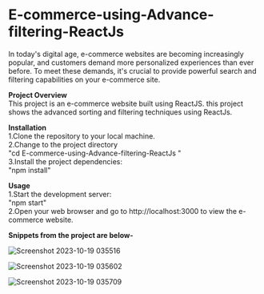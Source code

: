 # E-commerce-using-Advance-filtering-ReactJs
In today's digital age, e-commerce websites are becoming increasingly popular, and customers demand more personalized experiences than ever before. To meet these demands, it's crucial to provide powerful search and filtering capabilities on your e-commerce site. 

<b>Project Overview</b><br>
This project is an e-commerce website built using ReactJS. this project shows the advanced sorting and filtering techniques using ReactJs.<br>

<b>Installation</b><br>
1.Clone the repository to your local machine.<br>
2.Change to the project directory<br>
"cd  E-commerce-using-Advance-filtering-ReactJs "<br>
3.Install the project dependencies:<br>
"npm install"<br>

<b>Usage</b><br>
1.Start the development server:<br>
"npm start"<br>
2.Open your web browser and go to http://localhost:3000 to view the e-commerce website.<br>

<b>Snippets from the project are below-</b><br>

![Screenshot 2023-10-19 035516](https://github.com/Chandrabhan14/E-commerce-using-Advance-filtering-ReactJs/assets/86604925/1a1770cc-bd33-41a2-a89b-5b53c8b5b425)  <br>


![Screenshot 2023-10-19 035602](https://github.com/Chandrabhan14/E-commerce-using-Advance-filtering-ReactJs/assets/86604925/ec1e74f1-9ba6-4efe-abfa-ddbce2d7001a)  <br>


![Screenshot 2023-10-19 035709](https://github.com/Chandrabhan14/E-commerce-using-Advance-filtering-ReactJs/assets/86604925/e062920a-ea1e-4f20-951d-ede4570aec83)
